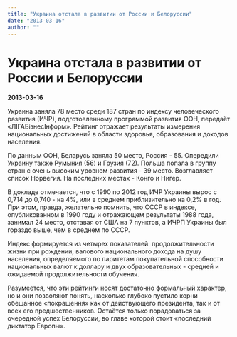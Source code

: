 ```yaml
---
title: "Украина отстала в развитии от России и Белоруссии"
date: "2013-03-16"
author: ""
---
```


# Украина отстала в развитии от России и Белоруссии

**2013-03-16** 

Украина заняла 78 место среди 187 стран по индексу человеческого развития (ИЧР), подготовленному программой развития ООН, передаёт «ЛIГАБiзнесIнформ». Рейтинг отражает результаты измерения национальных достижений в области здоровья, образования и доходов населения.

По данным ООН, Беларусь заняла 50 место, Россия - 55. Опередили Украину также Румыния (56) и Грузия (72). Польша попала в группу стран с очень высоким уровнем развития - 39 место. Возглавляет список Норвегия. На последних местах - Конго и Нигер.

В докладе отмечается, что с 1990 по 2012 год ИЧР Украины вырос с 0,714 до 0,740 - на 4%, или в среднем приблизительно на 0,2% в год. При этом, правда, желательно помнить, что СССР в индексе,   опубликованном в 1990 году и отражающем результаты 1988 года, занимал 24 место, отставая от США на 7 пунктов, а ИЧРП Украины был гораздо выше, чем в среднем по СССР.

Индекс формируется из четырех показателей: продолжительности жизни при рождении, валового национального дохода на душу населения, определяемого по паритетам покупательной способности национальных валют к доллару и двух образовательных - средней и ожидаемой продолжительности обучения.

Разумеется, что эти рейтинги носят достаточно формальный характер, но и они позволяют понять, насколько глубоко пустило корни обещанное «покращення» как от действующего президента, так и от всех его предшественников. Остаётся только порадоваться за очередной успех Белоруссии, во главе которой стоит «последний диктатор Европы».